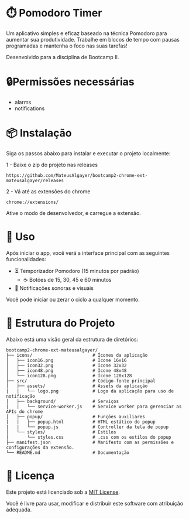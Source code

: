 # ⏱️ Pomodoro Timer

Um aplicativo simples e eficaz baseado na técnica Pomodoro para aumentar sua produtividade. Trabalhe em blocos de tempo com pausas programadas e mantenha o foco nas suas tarefas!

Desenvolvido para a disciplina de Bootcamp II.

# 🔒Permissões necessárias

- alarms
- notifications

# 📦 Instalação

Siga os passos abaixo para instalar e executar o projeto localmente:

1 - Baixe o zip do projeto nas releases

```
https://github.com/MateusAlgayer/bootcamp2-chrome-ext-mateusalgayer/releases
```

2 - Vá até as extensões do chrome 

```
chrome://extensions/
```

Ative o modo de desenvolvedor, e carregue a extensão.

# 🚀 Uso

Após iniciar o app, você verá a interface principal com as seguintes funcionalidades:

* ⏳ Temporizador Pomodoro (15 minutos por padrão)
  * ☕ Botões de 15, 30, 45 e 60 minutos
* 🔔 Notificações sonoras e visuais

Você pode iniciar ou zerar o ciclo a qualquer momento.

# 🧱 Estrutura do Projeto

Abaixo está uma visão geral da estrutura de diretórios:

```
bootcamp2-chrome-ext-mateusalgayer/
├── icons/                       # Ícones da aplicação
│   ├── icon16.png               # Ícone 16x16
│   ├── icon32.png               # Ícone 32x32
│   ├── icon48.png               # Ícone 48x48
│   └── icon128.png              # Ícone 128x128
├── src/                         # Código-fonte principal
│   ├── assets/                  # Assets da aplicação
|   |   └── logo.png             # Logo da aplicação para uso de notificação
│   ├── background/              # Serviços 
|   |   └── service-worker.js    # Service worker para gerenciar as APIs do chrome
│   ├── popup/                   # Funções auxiliares
|   |   ├── popup.html           # HTML estático do popup
|   |   └── popup.js             # Controller da tela de popup
│   └── styles/                  # Estilos
|       └── styles.css           # .css com os estilos do popup
├── manifest.json                # Manifesto com as permissões e configurações da extensão.
└── README.md                    # Documentação
```

# 📄 Licença

Este projeto está licenciado sob a [MIT License](https://opensource.org/licenses/MIT).

Você é livre para usar, modificar e distribuir este software com atribuição adequada.
